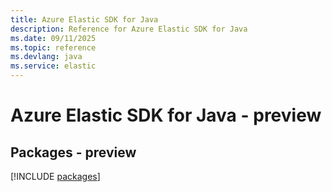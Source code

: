 ```yaml
---
title: Azure Elastic SDK for Java
description: Reference for Azure Elastic SDK for Java
ms.date: 09/11/2025
ms.topic: reference
ms.devlang: java
ms.service: elastic
---
```

# Azure Elastic SDK for Java - preview
## Packages - preview
[!INCLUDE [packages](elastic-index.md)]